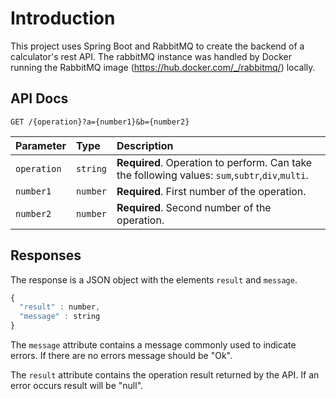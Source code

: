 # Introduction

This project uses Spring Boot and RabbitMQ to create the backend of a calculator's rest API. 
The rabbitMQ instance was handled by Docker running the RabbitMQ image (https://hub.docker.com/_/rabbitmq/) locally.

## API Docs

```http
GET /{operation}?a={number1}&b={number2}
```

| Parameter | Type | Description |
| :--- | :--- | :--- |
| `operation` | `string` | **Required**. Operation to perform. Can take the following values: `sum`,`subtr`,`div`,`multi`. |
| `number1` | `number` | **Required**. First number of the operation. |
| `number2` | `number` | **Required**. Second number of the operation. |


## Responses

The response is a JSON object with the elements `result` and `message`. 

```javascript
{
  "result" : number,
  "message" : string
}
```

The `message` attribute contains a message commonly used to indicate errors. If there are no errors message should be "Ok".

The `result` attribute contains the operation result returned by the API. If an error occurs result will be "null".

